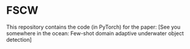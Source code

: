 # FSCW

This repository contains the code (in PyTorch) for the paper:
[See you somewhere in the ocean: Few-shot domain adaptive underwater object detection]
